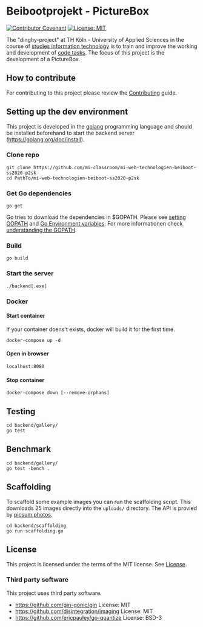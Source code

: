# Beibootprojekt - PictureBox

[![Contributor Covenant](https://img.shields.io/badge/Contributor%20Covenant-v2.0%20adopted-ff69b4.svg)](docs/CODE_OF_CONDUCT.md) 
[![License: MIT](https://img.shields.io/badge/License-MIT-yellow.svg)](LICENSE.md)

The "dinghy-project" at TH Köln - University of Applied Sciences in the course of [studies information technology](https://www.medieninformatik.th-koeln.de/study/master/schwerpunkte/weaving-the-web/) is to train and improve the working and development of [code tasks](https://github.com/mi-classroom/mi-master-wt-beiboot-2020/issues). The focus of this project is the development of a PictureBox.

## How to contribute

For contributing to this project please review the [Contributing](docs/CONTRIBUTING.md) guide.

## Setting up the dev environment

This project is developed in the [golang](https://golang.org) programming language and should be installed beforehand to start the backend server (https://golang.org/doc/install).

### Clone repo

```
git clone https://github.com/mi-classroom/mi-web-technologien-beiboot-ss2020-p2sk
cd PathTo/mi-web-technologien-beiboot-ss2020-p2sk
```

### Get Go dependencies

```
go get
```

Go tries to download the dependencies in $GOPATH. Please see [setting GOPATH](https://github.com/golang/go/wiki/SettingGOPATH) and [Go Environment variables](https://golang.org/cmd/go/#hdr-Environment_variables). For more informationen check [understanding the GOPATH](https://www.digitalocean.com/community/tutorials/understanding-the-gopath).

### Build

```
go build
```

### Start the server

```
./backend[.exe]
```

### Docker

#### Start container

If your container doens't exists, docker will build it for the first time.

```
docker-compose up -d
```

#### Open in browser

```
localhost:8080
```

#### Stop container

```
docker-compose down [--remove-orphans]
```

## Testing

```
cd backend/gallery/
go test
```

## Benchmark

```
cd backend/gallery/
go test -bench .
```

## Scaffolding

To scaffold some example images you can run the scaffolding script. This downloads 25 images directly into the `uploads/` directory. The API is provied by [picsum.photos](https://picsum.photos/).

```
cd backend/scaffolding
go run scaffolding.go
```

## License

This project is licensed under the terms of the MIT license. See [License](LICENSE.md).

### Third party software

This project uses third party software.

* https://github.com/gin-gonic/gin License: MIT
* https://github.com/disintegration/imaging License: MIT
* https://github.com/ericpauley/go-quantize License: BSD-3
